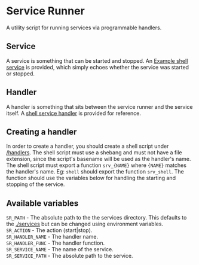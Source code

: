 # Service Runner

A utility script for running services via programmable handlers.

## Service

A service is something that can be started and stopped.
An [Example shell service](./services/example) is provided, which simply echoes whether the service was started or stopped.

## Handler

A handler is something that sits between the service runner and the service itself. A [shell service handler](./handlers/shell) is provided for reference.

## Creating a handler

In order to create a handler, you should create a shell script under [/handlers](./handlers). The shell script must use a shebang and must not have a file extension, since the script's basename will be used as the handler's name. The shell script must export a function `srv_{NAME}` where `{NAME}` matches the handler's name. Eg: `shell` should export the function `srv_shell`. The function should use the variables below for handling the starting and stopping of the service.

## Available variables

`SR_PATH` - The absolute path to the the services directory.
This defaults to the [./services](./services) but can be changed using environment variables. <br />
`SR_ACTION` - The action (start|stop). <br />
`SR_HANDLER_NAME` - The handler name. <br />
`SR_HANDLER_FUNC` - The handler function. <br />
`SR_SERVICE_NAME` - The name of the service. <br />
`SR_SERVICE_PATH` - The absolute path to the service. <br />
